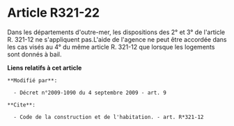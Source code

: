 # Article R321-22

Dans les départements d'outre-mer, les dispositions des 2° et 3° de l'article R. 321-12 ne s'appliquent pas.L'aide de
l'agence ne peut être accordée dans les cas visés au 4° du même article R. 321-12 que lorsque les logements sont donnés à
bail.

**Liens relatifs à cet article**

	**Modifié par**:

	  - Décret n°2009-1090 du 4 septembre 2009 - art. 9

	**Cite**:

	  - Code de la construction et de l'habitation. - art. R*321-12
